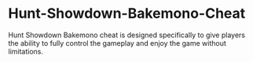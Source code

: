 # Hunt-Showdown-Bakemono-Cheat
Hunt Showdown Bakemono cheat is designed specifically to give players the ability to fully control the gameplay and enjoy the game without limitations.
